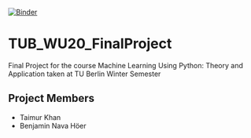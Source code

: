 [![Binder](https://mybinder.org/badge_logo.svg)](https://mybinder.org/v2/gh/thisistaimur/TUB_WS_FinalProject/HEAD)

# TUB_WU20_FinalProject
Final Project for the course Machine Learning Using Python: Theory and Application taken at TU Berlin Winter Semester


## Project Members
* Taimur Khan
* Benjamin Nava Höer
